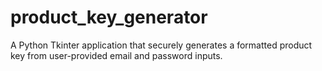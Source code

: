 # product_key_generator
A Python Tkinter application that securely generates a formatted product key from user-provided email and password inputs.
